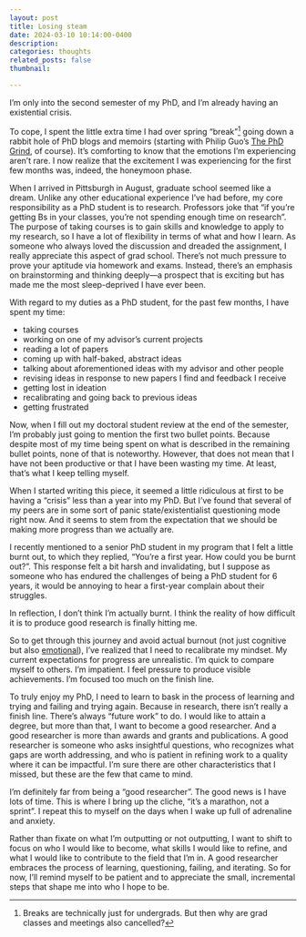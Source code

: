 ```yaml
---
layout: post
title: Losing steam
date: 2024-03-10 10:14:00-0400
description: 
categories: thoughts
related_posts: false
thumbnail: 

---
```


I’m only into the second semester of my PhD, and I’m already having an existential crisis.

To cope, I spent the little extra time I had over spring “break”[^1] going down a rabbit hole of PhD blogs and memoirs (starting with Philip Guo’s [The PhD Grind](http://linyun.info/phd-grinding.pdf), of course). It’s comforting to know that the emotions I’m experiencing aren’t rare. I now realize that the excitement I was experiencing for the first few months was, indeed, the honeymoon phase. 

When I arrived in Pittsburgh in August, graduate school seemed like a dream. Unlike any other educational experience I’ve had before, my core responsibility as a PhD student is to research. Professors joke that “if you’re getting Bs in your classes, you’re not spending enough time on research”. The purpose of taking courses is to gain skills and knowledge to apply to my research, so I have a lot of flexibility in terms of what and how I learn. As someone who always loved the discussion and dreaded the assignment, I really appreciate this aspect of grad school. There’s not much pressure to prove your aptitude via homework and exams. Instead, there’s an emphasis on brainstorming and thinking deeply—a prospect that is exciting but has made me the most sleep-deprived I have ever been. 

With regard to my duties as a PhD student, for the past few months, I have spent my time:
- taking courses
- working on one of my advisor’s current projects
- reading a lot of papers
- coming up with half-baked, abstract ideas
- talking about aforementioned ideas with my advisor and other people
- revising ideas in response to new papers I find and feedback I receive
- getting lost in ideation
- recalibrating and going back to previous ideas
- getting frustrated

Now, when I fill out my doctoral student review at the end of the semester, I’m probably just going to mention the first two bullet points. Because despite most of my time being spent on what is described in the remaining bullet points, none of that is noteworthy. However, that does not mean that I have not been productive or that I have been wasting my time. At least, that’s what I keep telling myself.

When I started writing this piece, it seemed a little ridiculous at first to be having a “crisis” less than a year into my PhD. But I’ve found that several of my peers are in some sort of panic state/existentialist questioning mode right now. And it seems to stem from the expectation that we should be making more progress than we actually are. 

I recently mentioned to a senior PhD student in my program that I felt a little burnt out, to which they replied, “You’re a first year. How could you be burnt out?”. This response felt a bit harsh and invalidating, but I suppose as someone who has endured the challenges of being a PhD student for 6 years, it would be annoying to hear a first-year complain about their struggles. 

In reflection, I don’t think I’m actually burnt. I think the reality of how difficult it is to produce good research is finally hitting me. 

So to get through this journey and avoid actual burnout (not just cognitive but also [emotional](https://sauvik-das.medium.com/the-emotional-labor-of-your-ph-d-84e24846daff)), I’ve realized that I need to recalibrate my mindset. My current expectations for progress are unrealistic. I’m quick to compare myself to others. I’m impatient. I feel pressure to produce visible achievements. I’m focused too much on the finish line. 

To truly enjoy my PhD, I need to learn to bask in the process of learning and trying and failing and trying again. Because in research, there isn’t really a finish line. There’s always “future work” to do. I would like to attain a degree, but more than that, I want to become a good researcher. And a good researcher is more than awards and grants and publications. A good researcher is someone who asks insightful questions, who recognizes what gaps are worth addressing, and who is patient in refining work to a quality where it can be impactful. I’m sure there are other characteristics that I missed, but these are the few that came to mind.

I’m definitely far from being a “good researcher”. The good news is I have lots of time. This is where I bring up the cliche, “it’s a marathon, not a sprint”. I repeat this to myself on the days when I wake up full of adrenaline and anxiety.

Rather than fixate on what I’m outputting or not outputting, I want to shift to focus on who I would like to become, what skills I would like to refine, and what I would like to contribute to the field that I’m in. A good researcher embraces the process of learning, questioning, failing, and iterating. So for now, I’ll remind myself to be patient and to appreciate the small, incremental steps that shape me into who I hope to be. 


[^1]: Breaks are technically just for undergrads. But then why are grad classes and meetings also cancelled?
